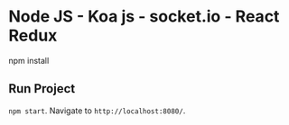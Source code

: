 # Node JS - Koa js - socket.io - React Redux 

npm install

## Run Project

`npm start`. Navigate to `http://localhost:8080/`.
